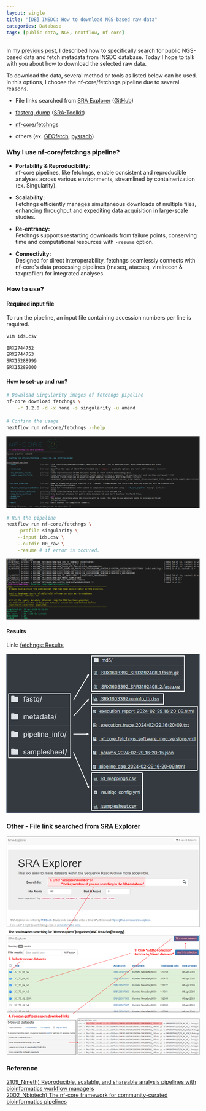 ```yaml
---
layout: single
title: "[DB] INSDC: How to download NGS-based raw data"
categories: Database
tags: [public data, NGS, nextflow, nf-core]
---
```


In my [previous post](https://keun-hong.github.io/database/public-ngs-data-db/), I described how to specifically search for public NGS-based data and fetch metadata from INSDC database. Today I hope to talk with you about how to download the selected raw data.

To download the data, several method or tools as listed below can be used. In this options, I choose the nf-core/fetchngs pipeline due to several reasons.

- File links searched from [SRA Explorer](https://sra-explorer.info/) ([GitHub](https://github.com/ewels/sra-explorer?tab=readme-ov-file))

- [fasterq-dump](https://github.com/ncbi/sra-tools/wiki/HowTo:-fasterq-dump) ([SRA-Toolkit](https://github.com/ncbi/sra-tools))

- [nf-core/fetchngs](https://nf-co.re/fetchngs/1.12.0/docs/usage)

- others (ex. [GEOfetch](https://pep.databio.org/geofetch/), [pysradb](https://github.com/saketkc/pysradb))

### Why I use nf-core/fetchngs pipeline?

- **Portability & Reproducibility:**<br>nf-core pipelines, like fetchngs, enable consistent and reproducible analyses across various environments, streamlined by containerization (ex. Singularity).

- **Scalability:**<br>Fetchngs efficiently manages simultaneous downloads of multiple files, enhancing throughput and expediting data acquisition in large-scale studies.

- **Re-entrancy:**<br>Fetchngs supports restarting downloads from failure points, conserving time and computational resources with `-resume` option.

- **Connectivity:**<br>Designed for direct interoperability, fetchngs seamlessly connects with nf-core's data processing pipelines (rnaseq, atacseq, viralrecon & taxprofiler) for integrated analyses.

### How to use?

#### Required input file

To run the pipeline, an input file containing accession numbers per line is required.

```bash
vim ids.csv
```

```tex
ERX2744752
ERX2744753
SRX15288999
SRX15289000
```

#### How to set-up and run?

```bash
# Download Singularity images of fetchngs pipeline
nf-core download fetchngs \
    -r 1.2.0 -d -x none -s singularity -u amend

# Confirm the usage
nextflow run nf-core/fetchngs --help
```

![2024-04-10-04-26-45-image.png](../../images/2024-04-11-how-to-download-ngs-data/8ae36be5d44725508e53e02af8bbec1632f65e62.png)

```bash
# Run the pipeline
nextflow run nf-core/fetchngs \
    -profile singularity \
    --input ids.csv \
    --outdir 00_raw \
    -resume # if error is occured.
```

![](../../images/2024-04-11-how-to-download-ngs-data/2024-04-11-15-06-05-image.png)

#### Results

Link: [fetchngs: Results](https://nf-co.re/fetchngs/1.12.0/results/fetchngs/results-8ec2d934f9301c818d961b1e4fdf7fc79610bdc5)

![](../../images/2024-04-11-how-to-download-ngs-data/2024-04-11-17-16-16-image.png)

### Other - File link searched from [SRA Explorer](https://sra-explorer.info/)

![](../../images/2024-04-11-how-to-download-ngs-data/2024-04-11-16-58-26-image.png)

### Reference

[2109_Nmeth) Reproducible, scalable, and shareable analysis pipelines with bioinformatics workflow managers](https://www.nature.com/articles/s41592-021-01254-9)<br>[2002_Nbiotech) The nf-core framework for community-curated bioinformatics pipelines](https://www.nature.com/articles/s41587-020-0439-x)